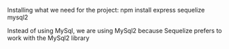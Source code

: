 Installing what we need for the project:
npm install express sequelize mysql2

Instead of using MySql, we are using MySql2 because Sequelize prefers to work with the MySql2 library